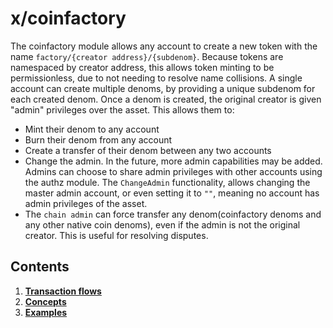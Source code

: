 <!-- order: 0 title: Coin Factory Overview parent: title: "coinfactory" -->

# x/coinfactory

The coinfactory module allows any account to create a new token with
the name `factory/{creator address}/{subdenom}`. Because tokens are
namespaced by creator address, this allows token minting to be
permissionless, due to not needing to resolve name collisions. A single
account can create multiple denoms, by providing a unique subdenom for each
created denom. Once a denom is created, the original creator is given
"admin" privileges over the asset. This allows them to:

- Mint their denom to any account
- Burn their denom from any account
- Create a transfer of their denom between any two accounts
- Change the admin. In the future, more admin capabilities may be added. Admins
  can choose to share admin privileges with other accounts using the authz
  module. The `ChangeAdmin` functionality, allows changing the master admin
  account, or even setting it to `""`, meaning no account has admin privileges
  of the asset.
- The `chain admin` can force transfer any denom(coinfactory denoms and any other native coin denoms), even if the admin is not the original creator. This is useful for resolving disputes.

## Contents

1. **[Transaction flows](01_txs_flows.md)**
2. **[Concepts](02_concepts.md)**
3. **[Examples](03_examples.md)**

